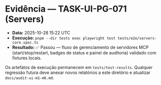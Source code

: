 # Evidência — TASK-UI-PG-071 (Servers)

- **Data:** 2025-10-28 15:22 UTC  
- **Execução:** `pnpm --dir tests exec playwright test tests/e2e/servers-core.spec.ts`
- **Resultado:** ✅ Passou — fluxo de gerenciamento de servidores MCP (start/stop/restart, badges de status e painel de auditoria) validado com fixtures locais.

Os artefatos de execução permanecem em `tests/test-results`. Qualquer regressão futura deve anexar novos relatórios a este diretório e atualizar `docs/audit-ui-m1-m6.md`.
